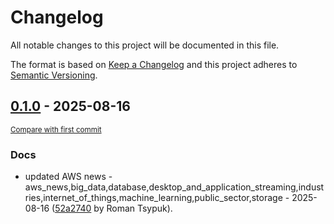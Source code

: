 # Changelog

All notable changes to this project will be documented in this file.

The format is based on [Keep a Changelog](http://keepachangelog.com/en/1.0.0/)
and this project adheres to [Semantic Versioning](http://semver.org/spec/v2.0.0.html).

<!-- insertion marker -->
## [0.1.0](https://github.com/tsypuk/aws-news/releases/tag/ver-2025-08-160.1.0) - 2025-08-16

<small>[Compare with first commit](https://github.com/tsypuk/aws-news/compare/2060c0848a0a7f52b1de604d90e22f21e21bfd18...ver-2025-08-16)</small>

### Docs

- updated AWS news - aws_news,big_data,database,desktop_and_application_streaming,industries,internet_of_things,machine_learning,public_sector,storage - 2025-08-16 ([52a2740](https://github.com/tsypuk/aws-news/commit/52a274088317dafff4e9c03019629005918c7e04) by Roman Tsypuk).

